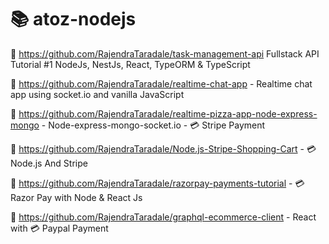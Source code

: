 # 📚 atoz-nodejs

📗 https://github.com/RajendraTaradale/task-management-api  Fullstack API Tutorial #1 NodeJs, NestJs, React, TypeORM & TypeScript

📗 https://github.com/RajendraTaradale/realtime-chat-app - Realtime chat app using socket.io and vanilla JavaScript

📗 https://github.com/RajendraTaradale/realtime-pizza-app-node-express-mongo - Node-express-mongo-socket.io - 💳 Stripe Payment 

📗 https://github.com/RajendraTaradale/Node.js-Stripe-Shopping-Cart  - 💳 Node.js And Stripe

📗 https://github.com/RajendraTaradale/razorpay-payments-tutorial - 💳 Razor Pay with Node & React Js

📗 https://github.com/RajendraTaradale/graphql-ecommerce-client - React with 💳 Paypal Payment 
